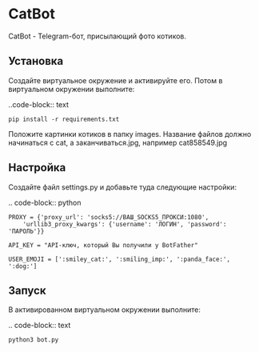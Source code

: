 CatBot
======

CatBot - Telegram-бот, присылающий фото котиков.

Установка
---------

Создайте виртуальное окружение и активируйте его. Потом в виртуальном окружении выполните:

..code-block:: text

    pip install -r requirements.txt

Положите картинки котиков в папку images. Название файлов должно начинаться с cat, а заканчиваться.jpg, например cat858549.jpg

Настройка
---------

Cоздайте файл settings.py и добавьте туда следующие настройки:

.. code-block:: python

    PROXY = {'proxy_url': 'socks5://ВАШ_SOCKS5_ПРОКСИ:1080',
        'urllib3_proxy_kwargs': {'username': 'ЛОГИН', 'password': 'ПАРОЛЬ'}}

    API_KEY = "API-ключ, который Вы получили у BotFather"

    USER_EMOJI = [':smiley_cat:', ':smiling_imp:', ':panda_face:', ':dog:']

Запуск
------

В активированном виртуальном окружении выполните:

.. code-block:: text

    python3 bot.py
